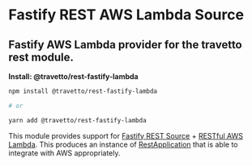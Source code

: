<!-- This file was generated by @travetto/doc and should not be modified directly -->
<!-- Please modify https://github.com/travetto/travetto/tree/main/module/rest-fastify-lambda/DOC.tsx and execute "npx trv doc" to rebuild -->
# Fastify REST AWS Lambda Source

## Fastify AWS Lambda provider for the travetto rest module.

**Install: @travetto/rest-fastify-lambda**
```bash
npm install @travetto/rest-fastify-lambda

# or

yarn add @travetto/rest-fastify-lambda
```

This module provides support for [Fastify REST Source](https://github.com/travetto/travetto/tree/main/module/rest-fastify#readme "Fastify provider for the travetto rest module.") + [RESTful AWS Lambda](https://github.com/travetto/travetto/tree/main/module/rest-aws-lambda#readme "RESTful APIs entry point support for AWS Lambdas.").  This produces an instance of [RestApplication](https://github.com/travetto/travetto/tree/main/module/rest/src/application/rest.ts#L20) that is able to integrate with AWS appropriately.
